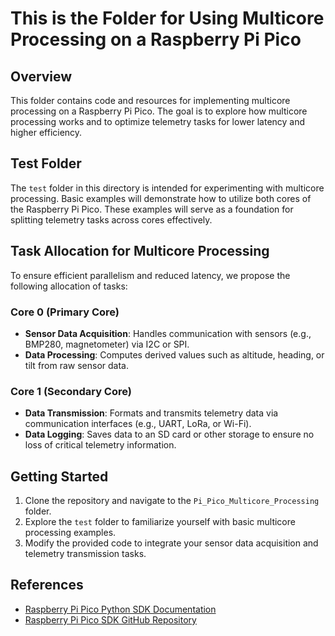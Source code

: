 # This is the Folder for Using Multicore Processing on a Raspberry Pi Pico

## Overview
This folder contains code and resources for implementing multicore processing on a Raspberry Pi Pico. The goal is to explore how multicore processing works and to optimize telemetry tasks for lower latency and higher efficiency.

## Test Folder
The `test` folder in this directory is intended for experimenting with multicore processing. Basic examples will demonstrate how to utilize both cores of the Raspberry Pi Pico. These examples will serve as a foundation for splitting telemetry tasks across cores effectively.

## Task Allocation for Multicore Processing
To ensure efficient parallelism and reduced latency, we propose the following allocation of tasks:

### Core 0 (Primary Core)
- **Sensor Data Acquisition**: Handles communication with sensors (e.g., BMP280, magnetometer) via I2C or SPI.
- **Data Processing**: Computes derived values such as altitude, heading, or tilt from raw sensor data.

### Core 1 (Secondary Core)
- **Data Transmission**: Formats and transmits telemetry data via communication interfaces (e.g., UART, LoRa, or Wi-Fi).
- **Data Logging**: Saves data to an SD card or other storage to ensure no loss of critical telemetry information.

## Getting Started
1. Clone the repository and navigate to the `Pi_Pico_Multicore_Processing` folder.
2. Explore the `test` folder to familiarize yourself with basic multicore processing examples.
3. Modify the provided code to integrate your sensor data acquisition and telemetry transmission tasks.

## References
- [Raspberry Pi Pico Python SDK Documentation](https://datasheets.raspberrypi.com/pico/pico-python-sdk.pdf)
- [Raspberry Pi Pico SDK GitHub Repository](https://github.com/raspberrypi/pico-sdk)


